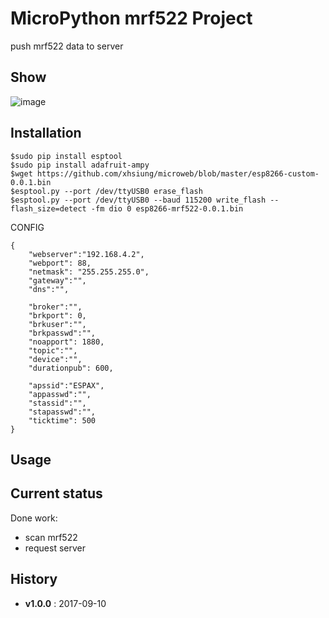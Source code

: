 # MicroPython mrf522 Project

push mrf522 data to server

## Show
![image](https://)

## Installation
```install
$sudo pip install esptool
$sudo pip install adafruit-ampy
$wget https://github.com/xhsiung/microweb/blob/master/esp8266-custom-0.0.1.bin
$esptool.py --port /dev/ttyUSB0 erase_flash
$esptool.py --port /dev/ttyUSB0 --baud 115200 write_flash --flash_size=detect -fm dio 0 esp8266-mrf522-0.0.1.bin

```

CONFIG
```config
{
    "webserver":"192.168.4.2",
    "webport": 88,
    "netmask": "255.255.255.0",
    "gateway":"",
    "dns":"",

    "broker":"",
    "brkport": 0,
    "brkuser":"",
    "brkpasswd":"",
    "noapport": 1880,
    "topic":"",
    "device":"",
    "durationpub": 600,

    "apssid":"ESPAX",
    "appasswd":"",
    "stassid":"",
    "stapasswd":"",
    "ticktime": 500
}
```

## Usage

## Current status

Done  work:
* scan mrf522
* request server

## History

* **v1.0.0** : 2017-09-10
